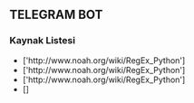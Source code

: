  ## TELEGRAM BOT 
 
<h3>Kaynak Listesi</h3> 
 <ul>
 <li>['http://www.noah.org/wiki/RegEx_Python']</li><li>['http://www.noah.org/wiki/RegEx_Python']</li> <li>['http://www.noah.org/wiki/RegEx_Python']</li><li>[]</li>